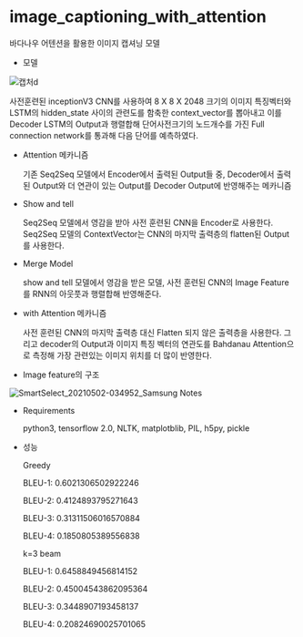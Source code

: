 # image_captioning_with_attention

바다나우 어텐션을 활용한 이미지 캡셔닝 모델

* 모델

![캡처d](https://user-images.githubusercontent.com/42109314/116006659-2810a380-a647-11eb-9ff2-558acc02f48b.PNG)


사전훈련된 inceptionV3 CNN를 사용하여 8 X 8 X 2048 크기의 이미지 특징벡터와 LSTM의 hidden_state 사이의 관련도를 함축한 context_vector를 뽑아내고 이를 Decoder LSTM의 Output과 행렬합해 단어사전크기의 노드개수를 가진 Full connection network를 통과해 다음 단어를 예측하였다.

* Attention 메카니즘

  기존 Seq2Seq 모델에서 Encoder에서 출력된 Output들 중, Decoder에서 출력된 Output와 더 연관이 있는 Output를 Decoder Output에 반영해주는 메카니즘

* Show and tell

  Seq2Seq 모델에서 영감을 받아 사전 훈련된 CNN을 Encoder로 사용한다.  Seq2Seq 모델의 ContextVector는 CNN의 마지막 출력층의 flatten된 Output를 사용한다.

* Merge Model

  show and tell 모델에서 영감을 받은 모델, 사전 훈련된 CNN의 Image Feature를  RNN의 아웃풋과 행렬합해 반영해준다.

* with Attention 메카니즘

  사전 훈련된 CNN의 마지막 출력층 대신 Flatten 되지 않은 출력층을 사용한다. 그리고 decoder의 Output과 이미지 특징 벡터의 연관도를 Bahdanau Attention으로 측정해 가장 관련있는 이미지 위치를 더 많이 반영한다.
  
* Image feature의 구조
    
![SmartSelect_20210502-034952_Samsung Notes](https://user-images.githubusercontent.com/42109314/116792119-ac58a000-aaf9-11eb-995e-6cfbd3feb11c.jpg)


* Requirements

  python3, tensorflow 2.0, NLTK, matplotblib, PIL, h5py, pickle

* 성능

  Greedy 

  BLEU-1: 0.6021306502922246 

  BLEU-2: 0.4124893795271643 

  BLEU-3: 0.31311506016570884 

  BLEU-4: 0.1850805389556838 

  k=3 beam 

  BLEU-1: 0.6458849456814152 

  BLEU-2: 0.45004543862095364 

  BLEU-3: 0.3448907193458137 

  BLEU-4: 0.20824690025701065

